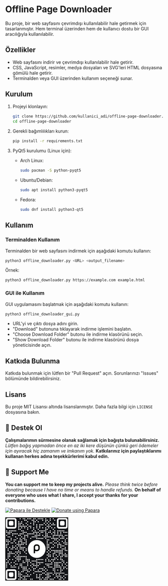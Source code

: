 # Offline Page Downloader

Bu proje, bir web sayfasını çevrimdışı kullanılabilir hale getirmek için tasarlanmıştır. Hem terminal üzerinden hem de kullanıcı dostu bir GUI aracılığıyla kullanılabilir.

## Özellikler
- Web sayfasını indirir ve çevrimdışı kullanılabilir hale getirir.
- CSS, JavaScript, resimler, medya dosyaları ve SVG'leri HTML dosyasına gömülü hale getirir.
- Terminalden veya GUI üzerinden kullanım seçeneği sunar.

## Kurulum

1. Projeyi klonlayın:
   ```bash
   git clone https://github.com/kullanici_adi/offline-page-downloader.git
   cd offline-page-downloader
   ```

2. Gerekli bağımlılıkları kurun:
   ```bash
   pip install -r requirements.txt
   ```

3. PyQt5 kurulumu (Linux için):
   - Arch Linux:
     ```bash
     sudo pacman -S python-pyqt5
     ```
   - Ubuntu/Debian:
     ```bash
     sudo apt install python3-pyqt5
     ```
   - Fedora:
     ```bash
     sudo dnf install python3-qt5
     ```

## Kullanım

### Terminalden Kullanım
Terminalden bir web sayfasını indirmek için aşağıdaki komutu kullanın:
```bash
python3 offline_downloader.py <URL> <output_filename>
```

Örnek:
```bash
python3 offline_downloader.py https://example.com example.html
```

### GUI ile Kullanım
GUI uygulamasını başlatmak için aşağıdaki komutu kullanın:
```bash
python3 offline_downloader_gui.py
```

- URL'yi ve çıktı dosya adını girin.
- "Download" butonuna tıklayarak indirme işlemini başlatın.
- "Choose Download Folder" butonu ile indirme klasörünü seçin.
- "Show Download Folder" butonu ile indirme klasörünü dosya yöneticisinde açın.

## Katkıda Bulunma
Katkıda bulunmak için lütfen bir "Pull Request" açın. Sorunlarınızı "Issues" bölümünde bildirebilirsiniz.

## Lisans
Bu proje MIT Lisansı altında lisanslanmıştır. Daha fazla bilgi için `LICENSE` dosyasına bakın.

## 🎁 Destek Ol
**Çalışmalarımın sürmesine olanak sağlamak için bağışta bulunabilirsiniz.**
*Lütfen bağış yapmadan önce en az iki kere düşünün çünkü geri ödemeler için ayıracak hiç zamanım ve imkanım yok.*
**Katkılarınız için paylaştıklarımı kullanan herkes adına teşekkürlerimi kabul edin.**

## 🎁 Support Me
**You can support me to keep my projects alive.**
*Please think twice before donating because I have no time or means to handle refunds.*
**On behalf of everyone who uses what I share, I accept your thanks for your contributions.**

[![Papara ile Destekle](https://img.shields.io/badge/Bağış%20Yap-%E2%9D%A4-blue)](https://ppr.ist/1T9dx8tUT)
[![Donate using Papara](https://img.shields.io/badge/Donate-%E2%9D%A4-blue)](https://ppr.ist/1T9dx8tUT)

[![Papara ile Desteklen](1513592797QR.png)](https://ppr.ist/1T99dYF5X)